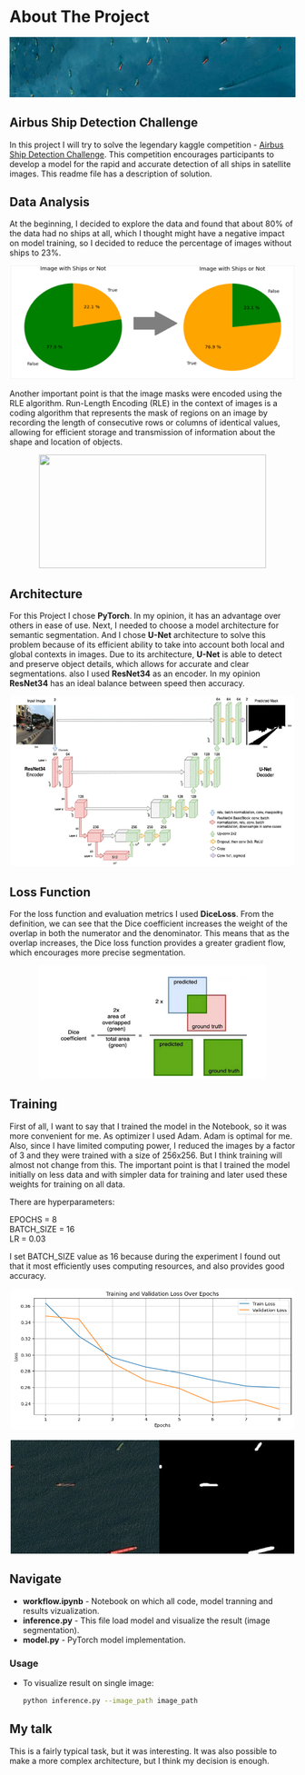 # About The Project
<img src='./images_for_readme/header.png'></img>

## Airbus Ship Detection Challenge 

In this project I will try to solve the legendary kaggle competition - <a href='https://www.kaggle.com/competitions/airbus-ship-detection'>Airbus Ship Detection Challenge</a>. This competition encourages participants to develop a model for the rapid and accurate detection of all ships in satellite images. This readme file has a description of solution.

## Data Analysis

At the beginning, I decided to explore the data and found that about 80% of the data had no ships at all, which I thought might have a negative impact on model training, so I decided to reduce the percentage of images without ships to 23%.

<p align="center">
    <img src='./images_for_readme/1.png' width="500" height="200"/>
</p>

Another important point is that the image masks were encoded using the RLE algorithm. Run-Length Encoding (RLE) in the context of images is a coding algorithm that represents the mask of regions on an image by recording the length of consecutive rows or columns of identical values, allowing for efficient storage and transmission of information about the shape and location of objects.

<p align="center">
    <img src='https://img.api.video/run_length_f9030faa12.png' width="400" height="200"/>
</p>

## Architecture

For this Project I chose <b>PyTorch</b>. In my opinion, it has an advantage over others in ease of use. Next, I needed to choose a model architecture for semantic segmentation. And I chose <b>U-Net</b> architecture to solve this problem because of its efficient ability to take into account both local and global contexts in images. Due to its architecture, <b>U-Net</b> is able to detect and preserve object details, which allows for accurate and clear segmentations. also I used <b>ResNet34</b> as an encoder. In my opinion <b>ResNet34</b> has an ideal balance between speed then accuracy.

<p align="center">
    <img src='./images_for_readme/3.png' width="500" height="300"/>
</p>

## Loss Function

For the loss function and evaluation metrics I used <b>DiceLoss</b>. From the definition, we can see that the Dice coefficient increases the weight of the overlap in both the numerator and the denominator. This means that as the overlap increases, the Dice loss function provides a greater gradient flow, which encourages more precise segmentation.

<p align="center">
    <img src='./images_for_readme/4.png' width="400" height="200"/>
</p>

## Training

First of all, I want to say that I trained the model in the Notebook, so it was more convenient for me.
As optimizer I used Adam. Adam is optimal for me. Also, since I have limited computing power, I reduced the images by a factor of 3 and they were trained with a size of 256x256. But I think training will almost not change from this.
The important point is that I trained the model initially on less data and with simpler data for training and later used these weights for training on all data.

There are hyperparameters:

EPOCHS = 8<br>
BATCH_SIZE = 16<br>
LR = 0.03

I set BATCH_SIZE value as 16 because during the experiment I found out that it most efficiently uses computing resources, and also provides good accuracy.


<p align="center">
    <img src='./images_for_readme/5.png' width="500" height="250"/>
</p>


<p align="center">
    <img src='./images_for_readme/2.png' width="500" height="200"/>
</p>

## Navigate

* <b>workflow.ipynb</b> - Notebook on which all code, model tranning and results vizualization.
* <b>inference.py</b> - This file load model and visualize the result (image segmentation).
* <b>model.py</b> - PyTorch model implementation.

### Usage

* To visualize result on single image:
   ```sh
   python inference.py --image_path image_path
   ``` 


## My talk

This is a fairly typical task, but it was interesting. It was also possible to make a more complex architecture, but I think my decision is enough.